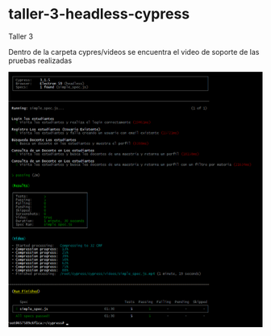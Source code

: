 # taller-3-headless-cypress
Taller 3

Dentro de la carpeta cypres/videos se encuentra el video de soporte de las pruebas realizadas

![alt text](https://github.com/darman89/taller-3-headless-cypress/blob/master/Cypress-Headless.png "Pruebas Taller 3")